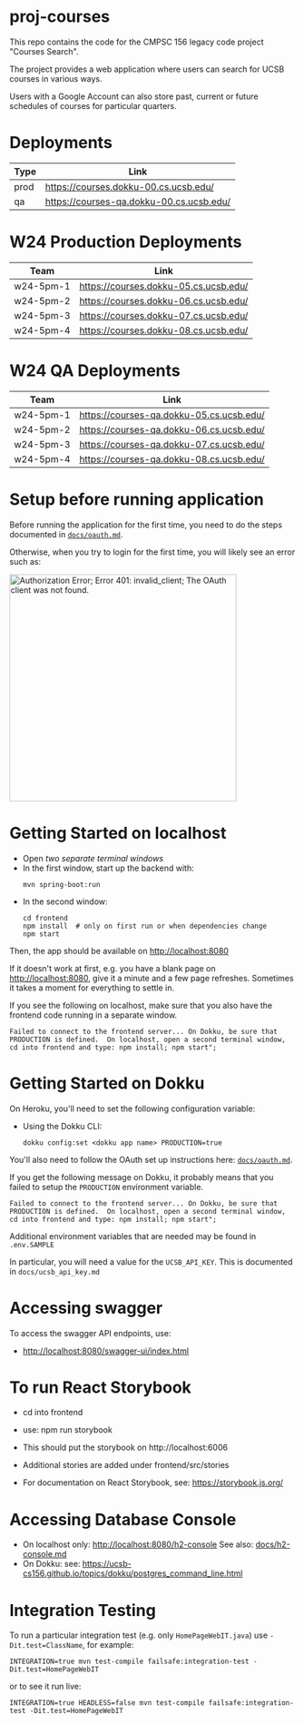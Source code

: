 # proj-courses

This repo contains the code for the CMPSC 156 legacy code project "Courses Search".

The project provides a web application where users can search for UCSB courses in various ways.

Users with a Google Account can also store past, current or future schedules of courses for particular quarters.

# Deployments

| Type | Link                                       |
| ---- | ------------------------------------------ |
| prod | <https://courses.dokku-00.cs.ucsb.edu/>    |
| qa   | <https://courses-qa.dokku-00.cs.ucsb.edu/> |

# W24 Production Deployments

| Team      | Link                                    |
| --------- | --------------------------------------- |
| w24-5pm-1 | <https://courses.dokku-05.cs.ucsb.edu/> |
| w24-5pm-2 | <https://courses.dokku-06.cs.ucsb.edu/> |
| w24-5pm-3 | <https://courses.dokku-07.cs.ucsb.edu/> |
| w24-5pm-4 | <https://courses.dokku-08.cs.ucsb.edu/> |

# W24 QA Deployments

| Team      | Link                                       |
| --------- | ------------------------------------------ |
| w24-5pm-1 | <https://courses-qa.dokku-05.cs.ucsb.edu/> |
| w24-5pm-2 | <https://courses-qa.dokku-06.cs.ucsb.edu/> |
| w24-5pm-3 | <https://courses-qa.dokku-07.cs.ucsb.edu/> |
| w24-5pm-4 | <https://courses-qa.dokku-08.cs.ucsb.edu/> |

# Setup before running application

Before running the application for the first time,
you need to do the steps documented in [`docs/oauth.md`](docs/oauth.md).

Otherwise, when you try to login for the first time, you
will likely see an error such as:

<img src="https://user-images.githubusercontent.com/1119017/149858436-c9baa238-a4f7-4c52-b995-0ed8bee97487.png" alt="Authorization Error; Error 401: invalid_client; The OAuth client was not found." width="400"/>

# Getting Started on localhost

- Open _two separate terminal windows_
- In the first window, start up the backend with:
  ```
  mvn spring-boot:run
  ```
- In the second window:
  ```
  cd frontend
  npm install  # only on first run or when dependencies change
  npm start
  ```

Then, the app should be available on <http://localhost:8080>

If it doesn't work at first, e.g. you have a blank page on <http://localhost:8080>, give it a minute and a few page refreshes. Sometimes it takes a moment for everything to settle in.

If you see the following on localhost, make sure that you also have the frontend code running in a separate window.

```
Failed to connect to the frontend server... On Dokku, be sure that PRODUCTION is defined.  On localhost, open a second terminal window, cd into frontend and type: npm install; npm start";
```

# Getting Started on Dokku

On Heroku, you'll need to set the following configuration variable:

- Using the Dokku CLI:
  ```
  dokku config:set <dokku app name> PRODUCTION=true
  ```

You'll also need to follow the OAuth set up instructions here: [`docs/oauth.md`](docs/oauth.md).

If you get the following message on Dokku, it probably means that you failed to setup the `PRODUCTION` environment variable.

```
Failed to connect to the frontend server... On Dokku, be sure that PRODUCTION is defined.  On localhost, open a second terminal window, cd into frontend and type: npm install; npm start";
```

Additional environment variables that are needed may be found in `.env.SAMPLE`

In particular, you will need a value for the `UCSB_API_KEY`. This is documented in `docs/ucsb_api_key.md`

# Accessing swagger

To access the swagger API endpoints, use:

- <http://localhost:8080/swagger-ui/index.html>

# To run React Storybook

- cd into frontend
- use: npm run storybook
- This should put the storybook on http://localhost:6006
- Additional stories are added under frontend/src/stories

- For documentation on React Storybook, see: https://storybook.js.org/

# Accessing Database Console

- On localhost only: <http://localhost:8080/h2-console> See also: [docs/h2-console.md](docs/h2-console.md)
- On Dokku: see: <https://ucsb-cs156.github.io/topics/dokku/postgres_command_line.html>

# Integration Testing

To run a particular integration test (e.g. only `HomePageWebIT.java`) use `-Dit.test=ClassName`, for example:

```
INTEGRATION=true mvn test-compile failsafe:integration-test -Dit.test=HomePageWebIT
```

or to see it run live:

```
INTEGRATION=true HEADLESS=false mvn test-compile failsafe:integration-test -Dit.test=HomePageWebIT
```
